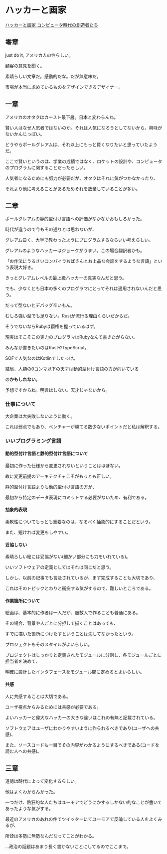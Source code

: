 # ハッカーと画家

[ハッカーと画家 コンピュータ時代の創造者たち](https://www.amazon.co.jp/%E3%83%8F%E3%83%83%E3%82%AB%E3%83%BC%E3%81%A8%E7%94%BB%E5%AE%B6-%E3%82%B3%E3%83%B3%E3%83%94%E3%83%A5%E3%83%BC%E3%82%BF%E6%99%82%E4%BB%A3%E3%81%AE%E5%89%B5%E9%80%A0%E8%80%85%E3%81%9F%E3%81%A1-%E3%83%9D%E3%83%BC%E3%83%AB-%E3%82%B0%E3%83%AC%E3%82%A2%E3%83%A0/dp/4274065979)

## 零章

just do it, アメリカ人の性らしい。

顧客の意見を聞く。

素晴らしい文章だ。感動的だな。だが無意味だ。

市場が本当に求めているものをデザインできるデザイナー。

## 一章

アメリカのオタクはカースト最下層。日本と変わらんね。

賢い人はなぜ人気者ではないのか。それは人気になろうとしてないから。興味がないかんじっぽい。

どうやらポールグレアムは、それ以上にもっと賢くなりたいと思っていたようだ。

ここで賢いというのは、学業の成績ではなく、ロケットの設計や、コンピュータのプログラムに関することだったらしい。

人気者になるためにも努力が必要だが、オタクはそれに気がつかなかったり、

それより他に考えることがあるためそれを放棄していることが多い。

## 二章

ポールグレアムの静的型付け言語への評価がなかなかおもしろかった。

時代が違うので今もその通りとは思わないが、

グレアム曰く、大学で教わったようにプログラムするならいい考えらしい。

グレアムのようなハッカーはジョークがうまい。この場合翻訳者かも。

「お作法にうるさいコンパイラおばさんとお上品な会話をするような言語」という表現大好き。

きっとグレアムレベルの最上級ハッカーの真実なんだと思う。

でも、少なくとも日本の多くのプログラマにとってそれは適用されないんだと思う。

だって型ないとデバッグ辛いもん。

むしろ強い型でも足りない。Rustが流行る理由くらいだからだ。

そうでないならRubyは覇権を握っているはず。

現実はそこそこの実力のプログラマはRubyなんて書きたがらない。

みんなが書きたいのはRustやTypeScript。

SOFで人気なのはKotlinでしたっけ。

結局、人類の0コンマ以下の天才は動的型付け言語の方が向いている

の**かもしれない**。

予想ですからね。明言はしない。天才じゃないから。

### 仕事について

大企業は大失敗しないように動く。

これは弱点でもあり、ベンチャーが勝てる数少ないポイントだと私は解釈する。

### いいプログラミング言語

#### 動的型付け言語と静的型付け言語について

最初に作った仕様から変更されないということはほぼない。

故に変更前提のアーキテクチャこそがもっとも正しい。

静的型付け言語よりも動的型付け言語の方が、

最初から特定のデータ表現にコミットする必要がないため、有利である。

#### 抽象的表現

柔軟性についてもっとも重要なのは、なるべく抽象的にすることだという。

また、短ければ変更もしやすい。

#### 妥協しない

素晴らしい絵には妥協がない(細かい部分にも力をいれている)。

いいソフトウェアの定義としてはそれは同じだと思う。

しかし、以前の記事でも言及されているが、まず完成することも大切であり、

これはそのトピックとわりと衝突する気がするので、難しいところである。

#### 作業箇所について

絵画は、基本的に作者は一人だが、服数人で作ることも普通にある。

その場合、背景や人ごとに分担して描くことはあっても、

すでに描いた箇所につけたすということは決してなかったという。

プロジェクトもそのスタイルがよいらしい。

プロジェクトはしっかりと定義されたモジュールに分割し、各モジュールごとに担当者を決めて、

明確に設計したインタフェースをモジュール間に定めるとよいらしい。

#### 共感

人に共感することは大切である。

ユーザ視点からみるためには共感が必要である。

よいハッカーと偉大なハッカーの大きな違いはこれの有無と記載されている。

ソフトウェアはユーザにわかりやすいように作られるべきであり(ユーザへの共感)、

また、ソースコードも一目でその内容がわかるようにするべきである(コードを読む人への共感)。

## 三章

道徳は時代によって変化するらしい。

他はよくわからんかった。

一つだけ、熱狂的な人たちはユーモアでどうにかするしかない的なことが書いてあったような気がする。

最近のアメリカのあれの件でツイッターにてユーモアで反論している人をよくみるが、

所詮は多勢に無勢なんだなってことがわかる。

...政治の話題はあまり長く書かないことにしてるのでここまで。
